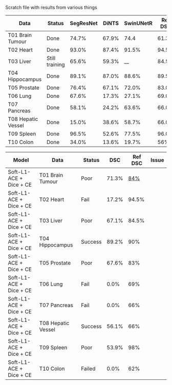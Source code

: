 Scratch file with results from various things

| Data               | Status         | SegResNet | DiNTS | SwinUNetR | Ref DSC |
|--------------------|----------------|-----------|-------|-----------|---------|
| T01 Brain Tumour   | Done           | 74.7%     | 67.9% | 74.4      | 61.3%   |
| T02 Heart          | Done           | 93.0%     | 87.4% | 91.5%     | 94.5%   |
| T03 Liver          | Still training | 65.6%     | 59.3% | __        | 84.5%   |
| T04 Hippocampus    | Done           | 89.1%     | 87.0% | 88.6%     | 89.5%   |
| T05 Prostate       | Done           | 76.4%     | 67.1% | 72.0%     | 83.0%   |
| T06 Lung           | Done           | 67.6%     | 17.3% | 27.1%     | 69.0%   |
| T07 Pancreas       | Done           | 58.1%     | 24.2% | 63.6%     | 66.0%   |
| T08 Hepatic Vessel | Done           | 15.0%     | 38.6% | 58.7%     | 66.0%   |
| T09 Spleen         | Done           | 96.5%     | 52.6% | 77.5%     | 96.0%   |
| T10 Colon          | Done           | 34.0%     | 13.6% | 19.7%     | 56%     |


| Model | Data | Status| DSC | Ref DSC | Issue |
|-------|----|---|---------|---------|-----|
| Soft-L1-ACE + Dice + CE | T01 Brain Tumour | Poor | 71.3% | [84%](https://arxiv.org/abs/1709.00382) |
| Soft-L1-ACE + Dice + CE | T02 Heart | Fail | 17.2% | 94.5% |
| Soft-L1-ACE + Dice + CE | T03 Liver | Poor | 67.1% | 84.5% |  |
| Soft-L1-ACE + Dice + CE | T04 Hippocampus| Success | 89.2% | 90% |
| Soft-L1-ACE + Dice + CE | T05 Prostate |  Poor | 67.6% | 83% |
| Soft-L1-ACE + Dice + CE | T06 Lung | Fail | 0.0% | 69% |  |
| Soft-L1-ACE + Dice + CE | T07 Pancreas | Fail | 0.0% | 66% |
| Soft-L1-ACE + Dice + CE | T08 Hepatic Vessel | Success | 56.1% | 66% |
| Soft-L1-ACE + Dice + CE | T09 Spleen | Poor | 53.9% | 98% |  |
| Soft-L1-ACE + Dice + CE | T10 Colon | Failed | 0.0% | 62% | |